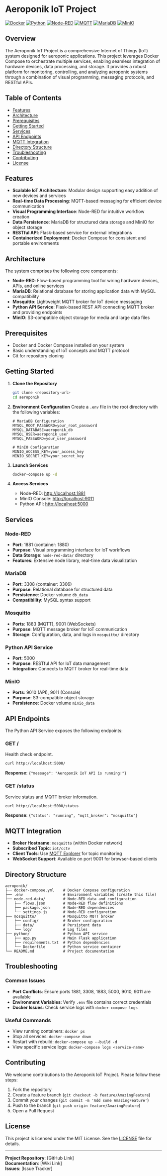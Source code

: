# Aeroponik IoT Project

[![Docker](https://img.shields.io/badge/Docker-2496ED?style=for-the-badge&logo=docker&logoColor=white)](https://www.docker.com/)
[![Python](https://img.shields.io/badge/Python-3776AB?style=for-the-badge&logo=python&logoColor=white)](https://www.python.org/)
[![Node-RED](https://img.shields.io/badge/Node--RED-8F0000?style=for-the-badge&logo=nodered&logoColor=white)](https://nodered.org/)
[![MQTT](https://img.shields.io/badge/MQTT-3C5280?style=for-the-badge&logo=mqtt&logoColor=white)](https://mqtt.org/)
[![MariaDB](https://img.shields.io/badge/MariaDB-003545?style=for-the-badge&logo=mariadb&logoColor=white)](https://mariadb.org/)
[![MinIO](https://img.shields.io/badge/MinIO-C72E49?style=for-the-badge&logo=minio&logoColor=white)](https://min.io/)

## Overview

The Aeroponik IoT Project is a comprehensive Internet of Things (IoT) system designed for aeroponic applications. This project leverages Docker Compose to orchestrate multiple services, enabling seamless integration of hardware devices, data processing, and storage. It provides a robust platform for monitoring, controlling, and analyzing aeroponic systems through a combination of visual programming, messaging protocols, and RESTful APIs.

## Table of Contents

- [Features](#features)
- [Architecture](#architecture)
- [Prerequisites](#prerequisites)
- [Getting Started](#getting-started)
- [Services](#services)
- [API Endpoints](#api-endpoints)
- [MQTT Integration](#mqtt-integration)
- [Directory Structure](#directory-structure)
- [Troubleshooting](#troubleshooting)
- [Contributing](#contributing)
- [License](#license)

## Features

- **Scalable IoT Architecture**: Modular design supporting easy addition of new devices and services
- **Real-time Data Processing**: MQTT-based messaging for efficient device communication
- **Visual Programming Interface**: Node-RED for intuitive workflow creation
- **Data Persistence**: MariaDB for structured data storage and MinIO for object storage
- **RESTful API**: Flask-based service for external integrations
- **Containerized Deployment**: Docker Compose for consistent and portable environments

## Architecture

The system comprises the following core components:

- **Node-RED**: Flow-based programming tool for wiring hardware devices, APIs, and online services
- **MariaDB**: Relational database for storing application data with MySQL compatibility
- **Mosquitto**: Lightweight MQTT broker for IoT device messaging
- **Python API Service**: Flask-based REST API connecting MQTT broker and providing endpoints
- **MinIO**: S3-compatible object storage for media and large data files

## Prerequisites

- Docker and Docker Compose installed on your system
- Basic understanding of IoT concepts and MQTT protocol
- Git for repository cloning

## Getting Started

1. **Clone the Repository**
   ```bash
   git clone <repository-url>
   cd aeroponik
   ```

2. **Environment Configuration**
   Create a `.env` file in the root directory with the following variables:
   ```env
   # MariaDB Configuration
   MYSQL_ROOT_PASSWORD=your_root_password
   MYSQL_DATABASE=aeroponik_db
   MYSQL_USER=aeroponik_user
   MYSQL_PASSWORD=your_user_password

   # MinIO Configuration
   MINIO_ACCESS_KEY=your_access_key
   MINIO_SECRET_KEY=your_secret_key
   ```

3. **Launch Services**
   ```bash
   docker-compose up -d
   ```

4. **Access Services**
   - Node-RED: [http://localhost:1881](http://localhost:1881)
   - MinIO Console: [http://localhost:9011](http://localhost:9011)
   - Python API: [http://localhost:5000](http://localhost:5000)

## Services

### Node-RED
- **Port**: 1881 (container: 1880)
- **Purpose**: Visual programming interface for IoT workflows
- **Data Storage**: `node-red-data/` directory
- **Features**: Extensive node library, real-time data visualization

### MariaDB
- **Port**: 3308 (container: 3306)
- **Purpose**: Relational database for structured data
- **Persistence**: Docker volume `db_data`
- **Compatibility**: MySQL syntax support

### Mosquitto
- **Ports**: 1883 (MQTT), 9001 (WebSockets)
- **Purpose**: MQTT message broker for IoT communication
- **Storage**: Configuration, data, and logs in `mosquitto/` directory

### Python API Service
- **Port**: 5000
- **Purpose**: RESTful API for IoT data management
- **Integration**: Connects to MQTT broker for real-time data

### MinIO
- **Ports**: 9010 (API), 9011 (Console)
- **Purpose**: S3-compatible object storage
- **Persistence**: Docker volume `minio_data`

## API Endpoints

The Python API Service exposes the following endpoints:

### GET /
Health check endpoint.
```bash
curl http://localhost:5000/
```
**Response**: `{"message": "Aeroponik IoT API is running!"}`

### GET /status
Service status and MQTT broker information.
```bash
curl http://localhost:5000/status
```
**Response**: `{"status": "running", "mqtt_broker": "mosquitto"}`

## MQTT Integration

- **Broker Hostname**: `mosquitto` (within Docker network)
- **Subscribed Topic**: `iot/cctv`
- **Client Tools**: Use [MQTT Explorer](https://mqtt-explorer.com/) for topic monitoring
- **WebSocket Support**: Available on port 9001 for browser-based clients

## Directory Structure

```
aeroponik/
├── docker-compose.yml    # Docker Compose configuration
├── .env                  # Environment variables (create this file)
├── node-red-data/        # Node-RED data and configuration
│   ├── flows.json        # Node-RED flow definitions
│   ├── package.json      # Node-RED dependencies
│   └── settings.js       # Node-RED configuration
├── mosquitto/            # Mosquitto MQTT broker
│   ├── config/           # Broker configuration
│   ├── data/             # Persistent data
│   └── log/              # Log files
├── python/               # Python API service
│   ├── app.py            # Main Flask application
│   ├── requirements.txt  # Python dependencies
│   └── Dockerfile        # Python service container
└── README.md             # Project documentation
```

## Troubleshooting

### Common Issues

- **Port Conflicts**: Ensure ports 1881, 3308, 1883, 5000, 9010, 9011 are available
- **Environment Variables**: Verify `.env` file contains correct credentials
- **Docker Issues**: Check service logs with `docker-compose logs`

### Useful Commands

- View running containers: `docker ps`
- Stop all services: `docker-compose down`
- Restart with rebuild: `docker-compose up --build -d`
- View specific service logs: `docker-compose logs <service-name>`

## Contributing

We welcome contributions to the Aeroponik IoT Project. Please follow these steps:

1. Fork the repository
2. Create a feature branch (`git checkout -b feature/AmazingFeature`)
3. Commit your changes (`git commit -m 'Add some AmazingFeature'`)
4. Push to the branch (`git push origin feature/AmazingFeature`)
5. Open a Pull Request

## License

This project is licensed under the MIT License. See the [LICENSE](LICENSE) file for details.

---

**Project Repository**: [GitHub Link]  
**Documentation**: [Wiki Link]  
**Issues**: [Issue Tracker]

